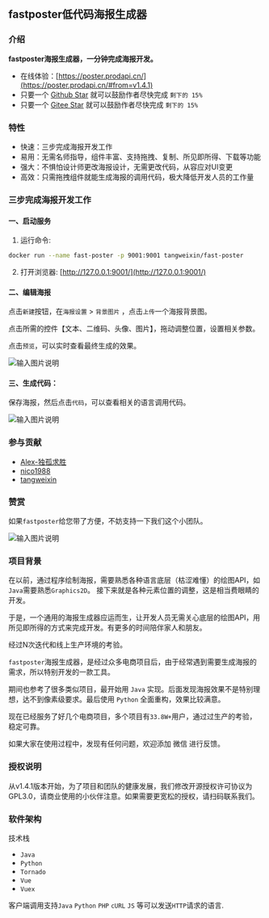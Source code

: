 ## fastposter低代码海报生成器

### 介绍

**fastposter海报生成器，一分钟完成海报开发。**

- 在线体验：[https://poster.prodapi.cn/](https://poster.prodapi.cn/#from=v1.4.1)
- 只要一个 [Github Star](https://github.com/psoho/fast-poster) 就可以鼓励作者尽快完成 `剩下的 15%`
- 只要一个 [Gitee Star](https://gitee.com/psoho/fast-poster) 就可以鼓励作者尽快完成 `剩下的 15%`

### 特性

- 快速：三步完成海报开发工作
- 易用：无需名师指导，组件丰富、支持拖拽、复制、所见即所得、下载等功能
- 强大：不惧怕设计师更改海报设计，无需更改代码，从容应对UI变更
- 高效：只需拖拽组件就能生成海报的调用代码，极大降低开发人员的工作量

### 三步完成海报开发工作

#### 一、启动服务

1. 运行命令: 
```bash
docker run --name fast-poster -p 9001:9001 tangweixin/fast-poster
```

2.  打开浏览器: [http://127.0.0.1:9001/](http://127.0.0.1:9001/)

#### 二、编辑海报

点击`新建`按钮，在`海报设置` > `背景图⽚` ，点击`上传`⼀个海报背景图。

点击所需的控件【⽂本、⼆维码、头像、图⽚】，拖动调整位置，设置相关参数。

点击`预览`，可以实时查看最终⽣成的效果。

![输入图片说明](https://fastposter.oss-cn-shanghai.aliyuncs.com/v1.4.0/WX20210706-004414%402x.png "WX20210615-081414.jpg")

#### 三、生成代码：

保存海报，然后点击`代码`，可以查看相关的语言调⽤代码。

![输入图片说明](https://fastposter.oss-cn-shanghai.aliyuncs.com/v1.4.0/WX20210706-004444%402x.png "WX20210615-081414.jpg")


### 参与贡献

* [Alex-独孤求胜](https://gitee.com/sunlightcs)
* [nico1988](https://gitee.com/nico1988)
* [tangweixin](https://gitee.com/tangweixin)

### 赞赏

如果`fastposter`给您带了方便，不妨支持一下我们这个小团队。

![输入图片说明](https://fastposter.oss-cn-shanghai.aliyuncs.com/v1.4.0/%E6%8D%90%E8%B5%A0.jpg)

### 项目背景

在以前，通过程序绘制海报，需要熟悉各种语言底层（枯涩难懂）的绘图API，如`Java`需要熟悉`Graphics2D`。 接下来就是各种元素位置的调整，这是相当费眼睛的开发。

于是，一个通用的海报生成器应运而生，让开发人员无需关心底层的绘图API，用所见即所得的方式来完成开发。有更多的时间陪伴家人和朋友。

经过N次迭代和线上生产环境的考验。

`fastposter`海报生成器，是经过众多电商项⽬后，由于经常遇到需要⽣成海报的需求，所以特别开发的⼀款⼯具。

期间也参考了很多类似项⽬，最开始⽤ `Java` 实现。后⾯发现海报效果不是特别理想，达不到像素级要求。最后使⽤ `Python` 全⾯重构，效果⽐较满意。

现在已经服务了好⼏个电商项⽬，多个项⽬有`33.8W+`⽤户，通过过⽣产的考验，稳定可靠。

如果⼤家在使⽤过程中，发现有任何问题，欢迎添加 微信 进⾏反馈。

### 授权说明

从v1.4.1版本开始，为了项目和团队的健康发展，我们修改开源授权许可协议为GPL3.0，请商业使用的小伙伴注意。如果需要更宽松的授权，请扫码联系我们。

### 软件架构

技术栈
* `Java`
* `Python`
* `Tornado`
* `Vue`
* `Vuex`

客户端调用支持`Java` `Python` `PHP` `cURL` `JS` 等可以发送`HTTP`请求的语言.

